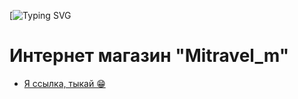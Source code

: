[![Typing SVG](https://readme-typing-svg.herokuapp.com?font=Fira+Code&weight=700&size=30&pause=700&color=00008B&width=450&lines=-%3E+-%3E+-%3E+SkyDream+%3C-+%3C-+%3C-)
# Интернет магазин "Mitravel_m"
- [Я ссылка, тыкай 😁](https://1skydream1.github.io/Mitravel/)
